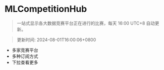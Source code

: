 # MLCompetitionHub

> 一站式显示各大数据竞赛平台正在进行的比赛，每天 16:00 UTC+8 自动更新。
  
> 更新时间: 2024-08-01T16:00:06+0800 

* 多家竞赛平台
* 多种订阅方式
* 下拉查看更多